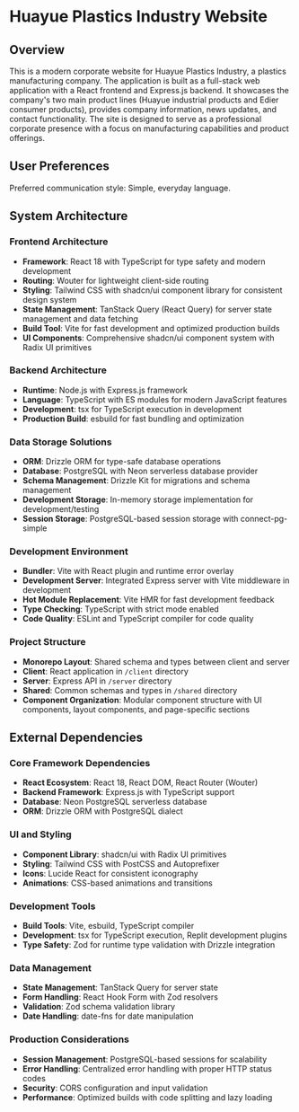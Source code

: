 # Huayue Plastics Industry Website

## Overview

This is a modern corporate website for Huayue Plastics Industry, a plastics manufacturing company. The application is built as a full-stack web application with a React frontend and Express.js backend. It showcases the company's two main product lines (Huayue industrial products and Edier consumer products), provides company information, news updates, and contact functionality. The site is designed to serve as a professional corporate presence with a focus on manufacturing capabilities and product offerings.

## User Preferences

Preferred communication style: Simple, everyday language.

## System Architecture

### Frontend Architecture
- **Framework**: React 18 with TypeScript for type safety and modern development
- **Routing**: Wouter for lightweight client-side routing
- **Styling**: Tailwind CSS with shadcn/ui component library for consistent design system
- **State Management**: TanStack Query (React Query) for server state management and data fetching
- **Build Tool**: Vite for fast development and optimized production builds
- **UI Components**: Comprehensive shadcn/ui component system with Radix UI primitives

### Backend Architecture
- **Runtime**: Node.js with Express.js framework
- **Language**: TypeScript with ES modules for modern JavaScript features
- **Development**: tsx for TypeScript execution in development
- **Production Build**: esbuild for fast bundling and optimization

### Data Storage Solutions
- **ORM**: Drizzle ORM for type-safe database operations
- **Database**: PostgreSQL with Neon serverless database provider
- **Schema Management**: Drizzle Kit for migrations and schema management
- **Development Storage**: In-memory storage implementation for development/testing
- **Session Storage**: PostgreSQL-based session storage with connect-pg-simple

### Development Environment
- **Bundler**: Vite with React plugin and runtime error overlay
- **Development Server**: Integrated Express server with Vite middleware in development
- **Hot Module Replacement**: Vite HMR for fast development feedback
- **Type Checking**: TypeScript with strict mode enabled
- **Code Quality**: ESLint and TypeScript compiler for code quality

### Project Structure
- **Monorepo Layout**: Shared schema and types between client and server
- **Client**: React application in `/client` directory
- **Server**: Express API in `/server` directory  
- **Shared**: Common schemas and types in `/shared` directory
- **Component Organization**: Modular component structure with UI components, layout components, and page-specific sections

## External Dependencies

### Core Framework Dependencies
- **React Ecosystem**: React 18, React DOM, React Router (Wouter)
- **Backend Framework**: Express.js with TypeScript support
- **Database**: Neon PostgreSQL serverless database
- **ORM**: Drizzle ORM with PostgreSQL dialect

### UI and Styling
- **Component Library**: shadcn/ui with Radix UI primitives
- **Styling**: Tailwind CSS with PostCSS and Autoprefixer
- **Icons**: Lucide React for consistent iconography
- **Animations**: CSS-based animations and transitions

### Development Tools
- **Build Tools**: Vite, esbuild, TypeScript compiler
- **Development**: tsx for TypeScript execution, Replit development plugins
- **Type Safety**: Zod for runtime type validation with Drizzle integration

### Data Management
- **State Management**: TanStack Query for server state
- **Form Handling**: React Hook Form with Zod resolvers
- **Validation**: Zod schema validation library
- **Date Handling**: date-fns for date manipulation

### Production Considerations
- **Session Management**: PostgreSQL-based sessions for scalability
- **Error Handling**: Centralized error handling with proper HTTP status codes
- **Security**: CORS configuration and input validation
- **Performance**: Optimized builds with code splitting and lazy loading